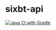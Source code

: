 # sixbt-api
[![Java CI with Gradle](https://github.com/slackmagic/sixbt-api/actions/workflows/gradle.yml/badge.svg)](https://github.com/slackmagic/sixbt-api/actions/workflows/gradle.yml)
